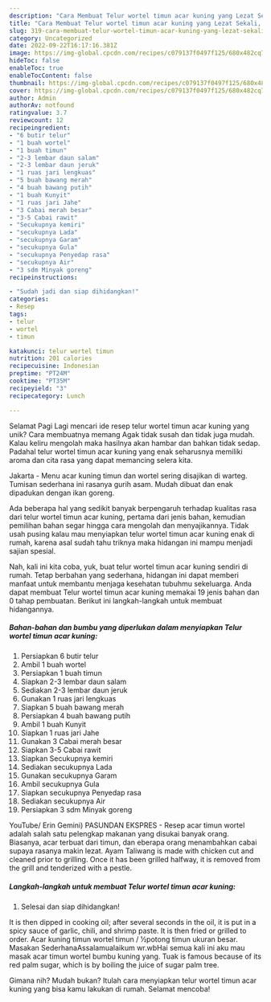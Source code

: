 ```yaml
---
description: "Cara Membuat Telur wortel timun acar kuning yang Lezat Sekali, Lezat"
title: "Cara Membuat Telur wortel timun acar kuning yang Lezat Sekali, Lezat"
slug: 319-cara-membuat-telur-wortel-timun-acar-kuning-yang-lezat-sekali-lezat
category: Uncategorized
date: 2022-09-22T16:17:16.381Z
image: https://img-global.cpcdn.com/recipes/c079137f0497f125/680x482cq70/telur-wortel-timun-acar-kuning-foto-resep-utama.jpg
hideToc: false
enableToc: true
enableTocContent: false
thumbnail: https://img-global.cpcdn.com/recipes/c079137f0497f125/680x482cq70/telur-wortel-timun-acar-kuning-foto-resep-utama.jpg
cover: https://img-global.cpcdn.com/recipes/c079137f0497f125/680x482cq70/telur-wortel-timun-acar-kuning-foto-resep-utama.jpg
author: Admin
authorAv: notfound
ratingvalue: 3.7
reviewcount: 12
recipeingredient:
- "6 butir telur"
- "1 buah wortel"
- "1 buah timun"
- "2-3 lembar daun salam"
- "2-3 lembar daun jeruk"
- "1 ruas jari lengkuas"
- "5 buah bawang merah"
- "4 buah bawang putih"
- "1 buah Kunyit"
- "1 ruas jari Jahe"
- "3 Cabai merah besar"
- "3-5 Cabai rawit"
- "Secukupnya kemiri"
- "secukupnya Lada"
- "secukupnya Garam"
- "secukupnya Gula"
- "secukupnya Penyedap rasa"
- "secukupnya Air"
- "3 sdm Minyak goreng"
recipeinstructions:

- "Sudah jadi dan siap dihidangkan!"
categories:
- Resep
tags:
- telur
- wortel
- timun

katakunci: telur wortel timun 
nutrition: 201 calories
recipecuisine: Indonesian
preptime: "PT24M"
cooktime: "PT35M"
recipeyield: "3"
recipecategory: Lunch

---
```



Selamat Pagi Lagi mencari ide resep telur wortel timun acar kuning yang unik? Cara membuatnya memang Agak tidak susah dan tidak juga mudah. Kalau keliru mengolah maka hasilnya akan hambar dan bahkan tidak sedap. Padahal telur wortel timun acar kuning yang enak seharusnya memiliki aroma dan cita rasa yang dapat memancing selera kita.


Jakarta - Menu acar kuning timun dan wortel sering disajikan di warteg. Tumisan sederhana ini rasanya gurih asam. Mudah dibuat dan enak dipadukan dengan ikan goreng.

Ada beberapa hal yang sedikit banyak berpengaruh terhadap kualitas rasa dari telur wortel timun acar kuning, pertama dari jenis bahan, kemudian pemilihan bahan segar hingga cara mengolah dan menyajikannya. Tidak usah pusing kalau mau menyiapkan telur wortel timun acar kuning enak di rumah, karena asal sudah tahu triknya maka hidangan ini mampu menjadi sajian spesial.


Nah, kali ini kita coba, yuk, buat telur wortel timun acar kuning sendiri di rumah. Tetap berbahan yang sederhana, hidangan ini dapat memberi manfaat untuk membantu menjaga kesehatan tubuhmu sekeluarga. Anda dapat membuat Telur wortel timun acar kuning memakai 19 jenis bahan dan 0 tahap pembuatan. Berikut ini langkah-langkah untuk membuat hidangannya.

<!--inarticleads1-->

##### Bahan-bahan dan bumbu yang diperlukan dalam menyiapkan Telur wortel timun acar kuning:

1. Persiapkan 6 butir telur
1. Ambil 1 buah wortel
1. Persiapkan 1 buah timun
1. Siapkan 2-3 lembar daun salam
1. Sediakan 2-3 lembar daun jeruk
1. Gunakan 1 ruas jari lengkuas
1. Siapkan 5 buah bawang merah
1. Persiapkan 4 buah bawang putih
1. Ambil 1 buah Kunyit
1. Siapkan 1 ruas jari Jahe
1. Gunakan 3 Cabai merah besar
1. Siapkan 3-5 Cabai rawit
1. Siapkan Secukupnya kemiri
1. Sediakan secukupnya Lada
1. Gunakan secukupnya Garam
1. Ambil secukupnya Gula
1. Siapkan secukupnya Penyedap rasa
1. Sediakan secukupnya Air
1. Persiapkan 3 sdm Minyak goreng


YouTube/ Erin Gemini) PASUNDAN EKSPRES - Resep acar timun wortel adalah salah satu pelengkap makanan yang disukai banyak orang. Biasanya, acar terbuat dari timun, dan eberapa orang menambahkan cabai supaya rasanya makin lezat. Ayam Taliwang is made with chicken cut and cleaned prior to grilling. Once it has been grilled halfway, it is removed from the grill and tenderized with a pestle. 

<!--inarticleads2-->

##### Langkah-langkah untuk membuat Telur wortel timun acar kuning:


1. Selesai dan siap dihidangkan!

It is then dipped in cooking oil; after several seconds in the oil, it is put in a spicy sauce of garlic, chili, and shrimp paste. It is then fried or grilled to order. Acar kuning timun wortel timun / ½potong timun ukuran besar. Masakan SederhanaAssalamualaikum wr.wbHai semua kali ini aku mau masak acar timun wortel bumbu kuning yang. Tuak is famous because of its red palm sugar, which is by boiling the juice of sugar palm tree. 

Gimana nih? Mudah bukan? Itulah cara menyiapkan telur wortel timun acar kuning yang bisa kamu lakukan di rumah. Selamat mencoba!
